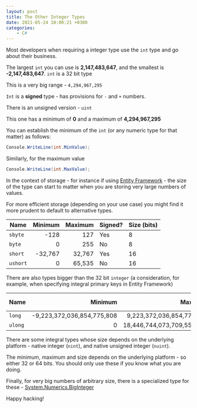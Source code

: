 ```yaml
---
layout: post
title: The Other Integer Types
date: 2021-05-24 10:00:21 +0300
categories:
    - C#
---
```

Most developers when requiring a integer type use the `int` type and go about their business.

The largest `int` you can use is **2,147,483,647**, and the smallest is **-2,147,483,647**. `int` is a 32 bit type

This is a very big range - `4,294,967,295`

`Int` is a **signed** type - has provisions for `-` and `+` numbers.

There is an unsigned version  - `uint`

This one has a minimum of **0** and a maximum of **4,294,967,295**

You can establish the minimum of the `int` (or any numeric type for that matter) as follows:

```csharp
Console.WriteLine(int.MinValue);
```

Similarly, for the maximum value

```csharp
Console.WriteLine(int.MaxValue);
```

In the context of storage - for instance if using [Entity Framework](https://docs.microsoft.com/en-us/ef/core/modeling/value-conversions?tabs=data-annotations) - the size of the type can start to matter when you are storing very large numbers of values.

For more efficient storage (depending on your use case) you might find it more prudent to default to alternative types.


| Name  | Minimum | Maximum | Signed? | Size (bits) |
|-------|---------:|---------:|---------|------|
| `sbyte` | -128    | 127     | Yes     | 8    |
| `byte` | 0    | 255     | No     | 8    |
| `short` | -32,767    | 32,767     | Yes     | 16    |
| `ushort` | 0   | 65,535     | No     | 16    |

There are also types bigger than the 32 bit `integer` (a consideration, for example, when specifying integral primary keys in Entity Framework)

| Name  | Minimum | Maximum | Signed? | Size (bits) |
|-------|---------:|---------:|---------|------|
| `long` | -9,223,372,036,854,775,808    | 9,223,372,036,854,775,808     | Yes     | 64    |
| `ulong` | 0    | 18,446,744,073,709,551,615     | Yes     | 64    |

There are some integral types whose size depends on the underlying platform - native integer (`nint`), and native unsigned integer (`nuint`).

The minimum, maximum and size depends on the underlying platform - so either 32 or 64 bits. You should only use these if you know what you are doing.

Finally, for very big numbers of arbitrary size, there is a specialized type for these - [System.Numerics.BigInteger](https://docs.microsoft.com/en-us/dotnet/api/system.numerics.biginteger?view=net-5.0)

Happy hacking!